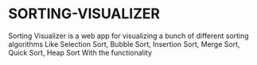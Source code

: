 # SORTING-VISUALIZER
Sorting Visualizer is a web app for visualizing a bunch of different sorting algorithms Like Selection Sort, Bubble Sort, Insertion Sort, Merge Sort, Quick Sort, Heap Sort With the functionality
